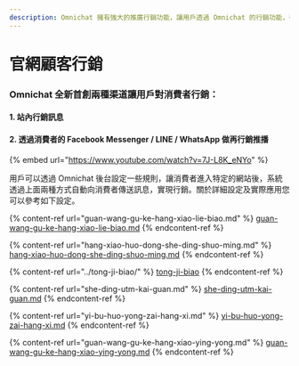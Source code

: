 ```yaml
---
description: Omnichat 擁有強大的推廣行銷功能，讓用戶透過 Omnichat 的行銷功能，帶來更高轉換率
---
```


# 官網顧客行銷

### Omnichat 全新首創兩種渠道讓用戶對消費者行銷：

#### &#x20;           1. 站內行銷訊息

#### &#x20;           2. 透過消費者的 Facebook Messenger / LINE / WhatsApp 做再行銷推播

{% embed url="https://www.youtube.com/watch?v=7J-L8K_eNYo" %}

用戶可以透過 Omnichat 後台設定一些規則，讓消費者進入特定的網站後，系統透過上面兩種方式自動向消費者傳送訊息，實現行銷。關於詳細設定及實際應用您可以參考如下設定。



{% content-ref url="guan-wang-gu-ke-hang-xiao-lie-biao.md" %}
[guan-wang-gu-ke-hang-xiao-lie-biao.md](guan-wang-gu-ke-hang-xiao-lie-biao.md)
{% endcontent-ref %}

{% content-ref url="hang-xiao-huo-dong-she-ding-shuo-ming.md" %}
[hang-xiao-huo-dong-she-ding-shuo-ming.md](hang-xiao-huo-dong-she-ding-shuo-ming.md)
{% endcontent-ref %}

{% content-ref url="../tong-ji-biao/" %}
[tong-ji-biao](../tong-ji-biao/)
{% endcontent-ref %}

{% content-ref url="she-ding-utm-kai-guan.md" %}
[she-ding-utm-kai-guan.md](she-ding-utm-kai-guan.md)
{% endcontent-ref %}

{% content-ref url="yi-bu-huo-yong-zai-hang-xi.md" %}
[yi-bu-huo-yong-zai-hang-xi.md](yi-bu-huo-yong-zai-hang-xi.md)
{% endcontent-ref %}

{% content-ref url="guan-wang-gu-ke-hang-xiao-ying-yong.md" %}
[guan-wang-gu-ke-hang-xiao-ying-yong.md](guan-wang-gu-ke-hang-xiao-ying-yong.md)
{% endcontent-ref %}

###
